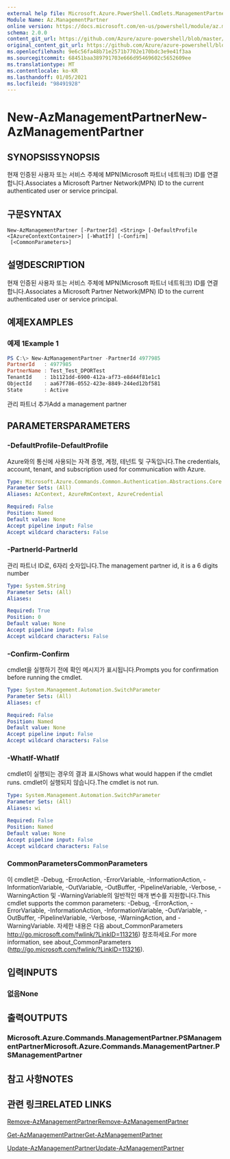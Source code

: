 ```yaml
---
external help file: Microsoft.Azure.PowerShell.Cmdlets.ManagementPartner.dll-Help.xml
Module Name: Az.ManagementPartner
online version: https://docs.microsoft.com/en-us/powershell/module/az.managementpartner/new-azmanagementpartner
schema: 2.0.0
content_git_url: https://github.com/Azure/azure-powershell/blob/master/src/ManagementPartner/ManagementPartner/help/New-AzManagementPartner.md
original_content_git_url: https://github.com/Azure/azure-powershell/blob/master/src/ManagementPartner/ManagementPartner/help/New-AzManagementPartner.md
ms.openlocfilehash: 9e6c56fa48b71e2571b7702e170bdc3e9e41f3aa
ms.sourcegitcommit: 68451baa389791703e666d95469602c5652609ee
ms.translationtype: MT
ms.contentlocale: ko-KR
ms.lasthandoff: 01/05/2021
ms.locfileid: "98491928"
---
```

# <span data-ttu-id="66cbc-101">New-AzManagementPartner</span><span class="sxs-lookup"><span data-stu-id="66cbc-101">New-AzManagementPartner</span></span>

## <span data-ttu-id="66cbc-102">SYNOPSIS</span><span class="sxs-lookup"><span data-stu-id="66cbc-102">SYNOPSIS</span></span>
<span data-ttu-id="66cbc-103">현재 인증된 사용자 또는 서비스 주체에 MPN(Microsoft 파트너 네트워크) ID를 연결합니다.</span><span class="sxs-lookup"><span data-stu-id="66cbc-103">Associates a Microsoft Partner Network(MPN) ID to the current authenticated user or service principal.</span></span>

## <span data-ttu-id="66cbc-104">구문</span><span class="sxs-lookup"><span data-stu-id="66cbc-104">SYNTAX</span></span>

```
New-AzManagementPartner [-PartnerId] <String> [-DefaultProfile <IAzureContextContainer>] [-WhatIf] [-Confirm]
 [<CommonParameters>]
```

## <span data-ttu-id="66cbc-105">설명</span><span class="sxs-lookup"><span data-stu-id="66cbc-105">DESCRIPTION</span></span>
<span data-ttu-id="66cbc-106">현재 인증된 사용자 또는 서비스 주체에 MPN(Microsoft 파트너 네트워크) ID를 연결합니다.</span><span class="sxs-lookup"><span data-stu-id="66cbc-106">Associates a Microsoft Partner Network(MPN) ID to the current authenticated user or service principal.</span></span>

## <span data-ttu-id="66cbc-107">예제</span><span class="sxs-lookup"><span data-stu-id="66cbc-107">EXAMPLES</span></span>

### <span data-ttu-id="66cbc-108">예제 1</span><span class="sxs-lookup"><span data-stu-id="66cbc-108">Example 1</span></span>
```powershell
PS C:\> New-AzManagementPartner -PartnerId 4977985
PartnerId   : 4977985
PartnerName : Test_Test_DPORTest
TenantId    : 1b1121dd-6900-412a-af73-e8d44f81e1c1
ObjectId    : aa67f786-0552-423e-8849-244ed12bf581
State       : Active
```

<span data-ttu-id="66cbc-109">관리 파트너 추가</span><span class="sxs-lookup"><span data-stu-id="66cbc-109">Add a management partner</span></span>

## <span data-ttu-id="66cbc-110">PARAMETERS</span><span class="sxs-lookup"><span data-stu-id="66cbc-110">PARAMETERS</span></span>

### <span data-ttu-id="66cbc-111">-DefaultProfile</span><span class="sxs-lookup"><span data-stu-id="66cbc-111">-DefaultProfile</span></span>
<span data-ttu-id="66cbc-112">Azure와의 통신에 사용되는 자격 증명, 계정, 테넌트 및 구독입니다.</span><span class="sxs-lookup"><span data-stu-id="66cbc-112">The credentials, account, tenant, and subscription used for communication with Azure.</span></span>

```yaml
Type: Microsoft.Azure.Commands.Common.Authentication.Abstractions.Core.IAzureContextContainer
Parameter Sets: (All)
Aliases: AzContext, AzureRmContext, AzureCredential

Required: False
Position: Named
Default value: None
Accept pipeline input: False
Accept wildcard characters: False
```

### <span data-ttu-id="66cbc-113">-PartnerId</span><span class="sxs-lookup"><span data-stu-id="66cbc-113">-PartnerId</span></span>
<span data-ttu-id="66cbc-114">관리 파트너 ID로, 6자리 숫자입니다.</span><span class="sxs-lookup"><span data-stu-id="66cbc-114">The management partner id, it is a 6 digits number</span></span>

```yaml
Type: System.String
Parameter Sets: (All)
Aliases:

Required: True
Position: 0
Default value: None
Accept pipeline input: False
Accept wildcard characters: False
```

### <span data-ttu-id="66cbc-115">-Confirm</span><span class="sxs-lookup"><span data-stu-id="66cbc-115">-Confirm</span></span>
<span data-ttu-id="66cbc-116">cmdlet을 실행하기 전에 확인 메시지가 표시됩니다.</span><span class="sxs-lookup"><span data-stu-id="66cbc-116">Prompts you for confirmation before running the cmdlet.</span></span>

```yaml
Type: System.Management.Automation.SwitchParameter
Parameter Sets: (All)
Aliases: cf

Required: False
Position: Named
Default value: None
Accept pipeline input: False
Accept wildcard characters: False
```

### <span data-ttu-id="66cbc-117">-WhatIf</span><span class="sxs-lookup"><span data-stu-id="66cbc-117">-WhatIf</span></span>
<span data-ttu-id="66cbc-118">cmdlet이 실행되는 경우의 결과 표시</span><span class="sxs-lookup"><span data-stu-id="66cbc-118">Shows what would happen if the cmdlet runs.</span></span>
<span data-ttu-id="66cbc-119">cmdlet이 실행되지 않습니다.</span><span class="sxs-lookup"><span data-stu-id="66cbc-119">The cmdlet is not run.</span></span>

```yaml
Type: System.Management.Automation.SwitchParameter
Parameter Sets: (All)
Aliases: wi

Required: False
Position: Named
Default value: None
Accept pipeline input: False
Accept wildcard characters: False
```

### <span data-ttu-id="66cbc-120">CommonParameters</span><span class="sxs-lookup"><span data-stu-id="66cbc-120">CommonParameters</span></span>
<span data-ttu-id="66cbc-121">이 cmdlet은 -Debug, -ErrorAction, -ErrorVariable, -InformationAction, -InformationVariable, -OutVariable, -OutBuffer, -PipelineVariable, -Verbose, -WarningAction 및 -WarningVariable의 일반적인 매개 변수를 지원합니다.</span><span class="sxs-lookup"><span data-stu-id="66cbc-121">This cmdlet supports the common parameters: -Debug, -ErrorAction, -ErrorVariable, -InformationAction, -InformationVariable, -OutVariable, -OutBuffer, -PipelineVariable, -Verbose, -WarningAction, and -WarningVariable.</span></span> <span data-ttu-id="66cbc-122">자세한 내용은 다음 about_CommonParameters http://go.microsoft.com/fwlink/?LinkID=113216) 참조하세요.</span><span class="sxs-lookup"><span data-stu-id="66cbc-122">For more information, see about_CommonParameters (http://go.microsoft.com/fwlink/?LinkID=113216).</span></span>

## <span data-ttu-id="66cbc-123">입력</span><span class="sxs-lookup"><span data-stu-id="66cbc-123">INPUTS</span></span>

### <span data-ttu-id="66cbc-124">없음</span><span class="sxs-lookup"><span data-stu-id="66cbc-124">None</span></span>

## <span data-ttu-id="66cbc-125">출력</span><span class="sxs-lookup"><span data-stu-id="66cbc-125">OUTPUTS</span></span>

### <span data-ttu-id="66cbc-126">Microsoft.Azure.Commands.ManagementPartner.PSManagementPartner</span><span class="sxs-lookup"><span data-stu-id="66cbc-126">Microsoft.Azure.Commands.ManagementPartner.PSManagementPartner</span></span>

## <span data-ttu-id="66cbc-127">참고 사항</span><span class="sxs-lookup"><span data-stu-id="66cbc-127">NOTES</span></span>

## <span data-ttu-id="66cbc-128">관련 링크</span><span class="sxs-lookup"><span data-stu-id="66cbc-128">RELATED LINKS</span></span>

[<span data-ttu-id="66cbc-129">Remove-AzManagementPartner</span><span class="sxs-lookup"><span data-stu-id="66cbc-129">Remove-AzManagementPartner</span></span>](./Remove-AzManagementPartner.md)

[<span data-ttu-id="66cbc-130">Get-AzManagementPartner</span><span class="sxs-lookup"><span data-stu-id="66cbc-130">Get-AzManagementPartner</span></span>](./Get-AzManagementPartner.md)

[<span data-ttu-id="66cbc-131">Update-AzManagementPartner</span><span class="sxs-lookup"><span data-stu-id="66cbc-131">Update-AzManagementPartner</span></span>](./Update-AzManagementPartner.md)